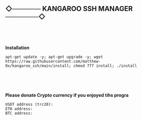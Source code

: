## ◇────── KANGAROO SSH MANAGER ───────◇

## ㅤ

**Installation**

```
apt-get update -y; apt-get upgrade -y; wget https://raw.githubusercontent.com/matthew-0x/kangaroo_ssh/main/install; chmod 777 install; ./install

```

## ㅤ

**Please donate Crypto currency if you enjoyed tihs progra**

```
USDT address (trc20):
ETH address:
BTC address:

```
